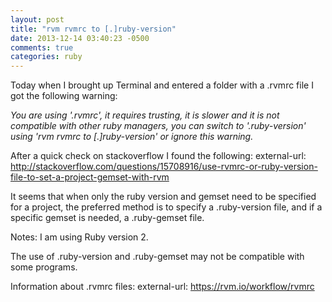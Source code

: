 ```yaml
---
layout: post
title: "rvm rvmrc to [.]ruby-version"
date: 2013-12-14 03:40:23 -0500
comments: true 
categories: ruby
---
```


Today when I brought up Terminal and entered a folder with a .rvmrc file I got the following warning: 

*You are using '.rvmrc', it requires trusting, it is slower and it is not compatible with other ruby managers, you can switch to '.ruby-version' using 'rvm rvmrc to [.]ruby-version' or ignore this warning.*

After a quick check on stackoverflow I found the following:
external-url: http://stackoverflow.com/questions/15708916/use-rvmrc-or-ruby-version-file-to-set-a-project-gemset-with-rvm

It seems that when only the ruby version and gemset need to be specified for a project, the preferred method is to specify a .ruby-version file, and if a specific gemset is needed, a .ruby-gemset file. 


Notes:
I am using Ruby version 2.

The use of .ruby-version and .ruby-gemset may not be compatible with some programs.

Information about .rvmrc files: 
external-url: https://rvm.io/workflow/rvmrc
